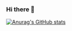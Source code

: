 ### Hi there 👋

<!--
**stbhg5/stbhg5** is a ✨ _special_ ✨ repository because its `README.md` (this file) appears on your GitHub profile.

Here are some ideas to get you started:

- 🔭 I’m currently working on ...
- 🌱 I’m currently learning ...
- 👯 I’m looking to collaborate on ...
- 🤔 I’m looking for help with ...
- 💬 Ask me about ...
- 📫 How to reach me: ...
- 😄 Pronouns: ...
- ⚡ Fun fact: ...
-->

[![Anurag's GitHub stats](https://github-readme-stats.vercel.app/api?username=stbhg5)](https://github.com/stbhg5/github-readme-stats)
<br/>
<!-- <a href="https://opgc.me/#/users/stbhg5" target="_blank"><img src="https://api.opgc.me/githubs/users/stbhg5/tag/?theme=basic" /></a> -->
